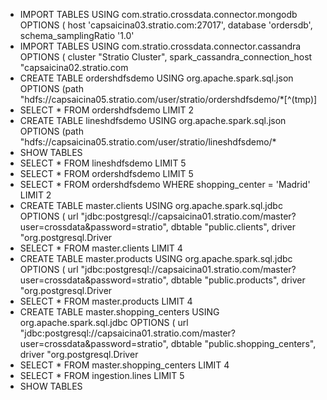 * IMPORT TABLES   USING com.stratio.crossdata.connector.mongodb   OPTIONS (   host 'capsaicina03.stratio.com:27017',   database 'ordersdb',   schema_samplingRatio '1.0'
* IMPORT TABLES USING com.stratio.crossdata.connector.cassandra OPTIONS (    cluster "Stratio Cluster",    spark_cassandra_connection_host "capsaicina02.stratio.com
* CREATE TABLE ordershdfsdemo USING org.apache.spark.sql.json OPTIONS (path "hdfs://capsaicina05.stratio.com/user/stratio/ordershdfsdemo/*[^(tmp)]
* SELECT * FROM ordershdfsdemo LIMIT 2
* CREATE TABLE lineshdfsdemo USING org.apache.spark.sql.json OPTIONS (path "hdfs://capsaicina05.stratio.com/user/stratio/lineshdfsdemo/*
* SHOW TABLES
* SELECT * FROM lineshdfsdemo LIMIT 5
* SELECT * FROM ordershdfsdemo LIMIT 5
* SELECT * FROM ordershdfsdemo WHERE shopping_center = 'Madrid' LIMIT 2
* CREATE TABLE master.clients USING org.apache.spark.sql.jdbc OPTIONS (    url "jdbc:postgresql://capsaicina01.stratio.com/master?user=crossdata&password=stratio",     dbtable "public.clients",     driver "org.postgresql.Driver
* SELECT * FROM master.clients LIMIT 4
* CREATE TABLE master.products USING org.apache.spark.sql.jdbc OPTIONS (    url "jdbc:postgresql://capsaicina01.stratio.com/master?user=crossdata&password=stratio",     dbtable "public.products",     driver "org.postgresql.Driver
* SELECT * FROM master.products LIMIT 4
* CREATE TABLE master.shopping_centers USING org.apache.spark.sql.jdbc OPTIONS (    url "jdbc:postgresql://capsaicina01.stratio.com/master?user=crossdata&password=stratio",     dbtable "public.shopping_centers",     driver "org.postgresql.Driver
* SELECT * FROM master.shopping_centers LIMIT 4
* SELECT * FROM ingestion.lines LIMIT 5
* SHOW TABLES



